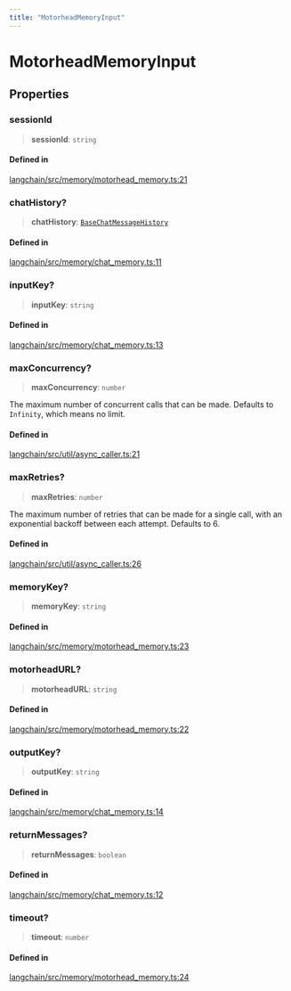 ```yaml
---
title: "MotorheadMemoryInput"
---
```


# MotorheadMemoryInput

## Properties

### sessionId

> **sessionId**: `string`

#### Defined in

[langchain/src/memory/motorhead_memory.ts:21](https://github.com/hwchase17/langchainjs/blob/ddf2996/langchain/src/memory/motorhead_memory.ts#L21)

### chatHistory?

> **chatHistory**: [`BaseChatMessageHistory`](../../schema/classes/BaseChatMessageHistory.md)

#### Defined in

[langchain/src/memory/chat_memory.ts:11](https://github.com/hwchase17/langchainjs/blob/ddf2996/langchain/src/memory/chat_memory.ts#L11)

### inputKey?

> **inputKey**: `string`

#### Defined in

[langchain/src/memory/chat_memory.ts:13](https://github.com/hwchase17/langchainjs/blob/ddf2996/langchain/src/memory/chat_memory.ts#L13)

### maxConcurrency?

> **maxConcurrency**: `number`

The maximum number of concurrent calls that can be made.
Defaults to `Infinity`, which means no limit.

#### Defined in

[langchain/src/util/async_caller.ts:21](https://github.com/hwchase17/langchainjs/blob/ddf2996/langchain/src/util/async_caller.ts#L21)

### maxRetries?

> **maxRetries**: `number`

The maximum number of retries that can be made for a single call,
with an exponential backoff between each attempt. Defaults to 6.

#### Defined in

[langchain/src/util/async_caller.ts:26](https://github.com/hwchase17/langchainjs/blob/ddf2996/langchain/src/util/async_caller.ts#L26)

### memoryKey?

> **memoryKey**: `string`

#### Defined in

[langchain/src/memory/motorhead_memory.ts:23](https://github.com/hwchase17/langchainjs/blob/ddf2996/langchain/src/memory/motorhead_memory.ts#L23)

### motorheadURL?

> **motorheadURL**: `string`

#### Defined in

[langchain/src/memory/motorhead_memory.ts:22](https://github.com/hwchase17/langchainjs/blob/ddf2996/langchain/src/memory/motorhead_memory.ts#L22)

### outputKey?

> **outputKey**: `string`

#### Defined in

[langchain/src/memory/chat_memory.ts:14](https://github.com/hwchase17/langchainjs/blob/ddf2996/langchain/src/memory/chat_memory.ts#L14)

### returnMessages?

> **returnMessages**: `boolean`

#### Defined in

[langchain/src/memory/chat_memory.ts:12](https://github.com/hwchase17/langchainjs/blob/ddf2996/langchain/src/memory/chat_memory.ts#L12)

### timeout?

> **timeout**: `number`

#### Defined in

[langchain/src/memory/motorhead_memory.ts:24](https://github.com/hwchase17/langchainjs/blob/ddf2996/langchain/src/memory/motorhead_memory.ts#L24)
